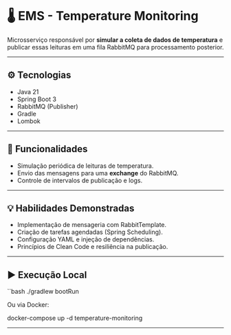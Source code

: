 # 🌡️ EMS - Temperature Monitoring

Microsserviço responsável por **simular a coleta de dados de temperatura** e publicar essas leituras em uma fila RabbitMQ para processamento posterior.

---

## ⚙️ Tecnologias

- Java 21  
- Spring Boot 3  
- RabbitMQ (Publisher)  
- Gradle  
- Lombok  

---

## 🧠 Funcionalidades

- Simulação periódica de leituras de temperatura.  
- Envio das mensagens para uma **exchange** do RabbitMQ.  
- Controle de intervalos de publicação e logs.

---

## 💡 Habilidades Demonstradas

- Implementação de mensageria com RabbitTemplate.  
- Criação de tarefas agendadas (Spring Scheduling).  
- Configuração YAML e injeção de dependências.  
- Princípios de Clean Code e resiliência na publicação.

---

## ▶️ Execução Local

``bash
./gradlew bootRun


Ou via Docker:

docker-compose up -d temperature-monitoring


---
